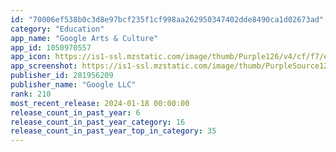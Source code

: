 ```yaml
---
id: "70006ef538b0c3d8e97bcf235f1cf998aa262950347402dde8490ca1d02673ad"
category: "Education"
app_name: "Google Arts & Culture"
app_id: 1050970557
app_icon: https://is1-ssl.mzstatic.com/image/thumb/Purple126/v4/cf/f7/e2/cff7e24f-7e2e-95d6-a791-fd773279e169/AppIcon-0-1x_U007emarketing-0-0-0-6-0-0-85-220.png/1024x1024bb.png
app_screenshot: https://is1-ssl.mzstatic.com/image/thumb/PurpleSource126/v4/98/f9/0e/98f90e5e-86c9-e69d-c769-7e644d13cbc3/b1411841-942b-4e0b-b086-3a3558290dc1_iOS_-_iPhone_EN-1.jpg/1284x2778bb.png
publisher_id: 281956209
publisher_name: "Google LLC"
rank: 210
most_recent_release: 2024-01-18 00:00:00
release_count_in_past_year: 6
release_count_in_past_year_category: 16
release_count_in_past_year_top_in_category: 35
---
```

